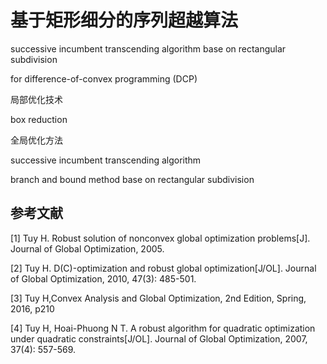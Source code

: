 # 基于矩形细分的序列超越算法



successive incumbent transcending algorithm base on rectangular subdivision

for difference-of-convex programming (DCP)



局部优化技术

box reduction







全局优化方法

successive incumbent transcending algorithm

 branch and bound method base on rectangular subdivision





## 参考文献

[1] Tuy H. Robust solution of nonconvex global optimization problems[J]. Journal of Global Optimization, 2005.

[2] Tuy H. D(C)-optimization and robust global optimization[J/OL]. Journal of Global Optimization, 2010, 47(3): 485-501.

[3] Tuy H,Convex Analysis and Global Optimization, 2nd Edition, Spring, 2016, p210

[4] Tuy H, Hoai-Phuong N T. A robust algorithm for quadratic optimization under quadratic constraints[J/OL]. Journal of Global Optimization, 2007, 37(4): 557-569.


